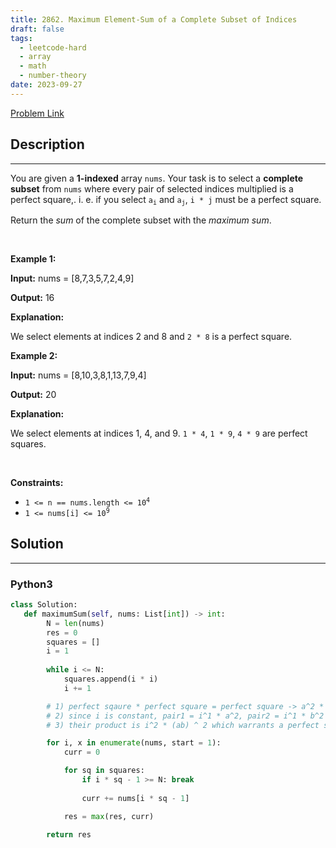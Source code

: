 ```yaml
---
title: 2862. Maximum Element-Sum of a Complete Subset of Indices
draft: false
tags: 
  - leetcode-hard
  - array
  - math
  - number-theory
date: 2023-09-27
---
```


[Problem Link](https://leetcode.com/problems/maximum-element-sum-of-a-complete-subset-of-indices/)

## Description

---
<p>You are given a <strong>1</strong><strong>-indexed</strong> array <code>nums</code>. Your task is to select a <strong>complete subset</strong> from <code>nums</code> where every pair of selected indices multiplied is a <span data-keyword="perfect-square">perfect square,</span>. i. e. if you select <code>a<sub>i</sub></code> and <code>a<sub>j</sub></code>, <code>i * j</code> must be a perfect square.</p>

<p>Return the <em>sum</em> of the complete subset with the <em>maximum sum</em>.</p>

<p>&nbsp;</p>
<p><strong class="example">Example 1:</strong></p>

<div class="example-block">
<p><strong>Input:</strong> <span class="example-io">nums = [8,7,3,5,7,2,4,9]</span></p>

<p><strong>Output:</strong> <span class="example-io">16</span></p>

<p><strong>Explanation:</strong></p>

<p>We select elements at indices 2 and 8 and <code>2 * 8</code> is a perfect square.</p>
</div>

<p><strong class="example">Example 2:</strong></p>

<div class="example-block">
<p><strong>Input:</strong> <span class="example-io">nums = [8,10,3,8,1,13,7,9,4]</span></p>

<p><strong>Output:</strong> <span class="example-io">20</span></p>

<p><strong>Explanation:</strong></p>

<p>We select elements at indices 1, 4, and 9. <code>1 * 4</code>, <code>1 * 9</code>, <code>4 * 9</code> are perfect squares.</p>
</div>

<p>&nbsp;</p>
<p><strong>Constraints:</strong></p>

<ul>
	<li><code>1 &lt;= n == nums.length &lt;= 10<sup>4</sup></code></li>
	<li><code>1 &lt;= nums[i] &lt;= 10<sup>9</sup></code></li>
</ul>


## Solution

---
### Python3
``` py title='maximum-element-sum-of-a-complete-subset-of-indices'
class Solution:
   def maximumSum(self, nums: List[int]) -> int:
        N = len(nums)
        res = 0
        squares = []
        i = 1
        
        while i <= N:
            squares.append(i * i)
            i += 1

        # 1) perfect sqaure * perfect square = perfect square -> a^2 * b^2 = a^2b^2
        # 2) since i is constant, pair1 = i^1 * a^2, pair2 = i^1 * b^2
        # 3) their product is i^2 * (ab) ^ 2 which warrants a perfect square

        for i, x in enumerate(nums, start = 1):
            curr = 0

            for sq in squares:
                if i * sq - 1 >= N: break
                
                curr += nums[i * sq - 1]

            res = max(res, curr)

        return res

```

